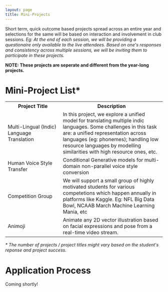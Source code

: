```yaml
---
layout: page
title: Mini-Projects
---
```


Short term, quick outcome based projects spread across an entire year and selections for the same will be based on interaction and involvement in club sessions. *Eg: At the end of each session, we will be providing a questionaire only available to the live attendees. Based on one's responses and consistency across multiple sessions, we will be inviting them to participate in these projects.*

**NOTE: These projects are seperate and different from the year-long projects.**

# Mini-Project List*

<table id="table">
    <colgroup>
       <col span="1" style="width: 35%;">
       <col span="1" style="width: 65%;">
    </colgroup>
    <tr>
        <th>Project Title</th>
        <th>Description</th>
    </tr>
    <tr>
        <td>Multi-Lingual (Indic) Language Translation</td>
        <td>
        In this project, we explore a unified model for translating multiple indic languages. 
        Some challenges in this task are: a unified representation across languages (eg: phonemes); handling low resource languages by modelling similarities with high resource ones, etc.
        </td>
    </tr>
    <tr>
        <td>Human Voice Style Transfer </td>
        <td>Conditional Generative models for multi-domain non-parallel voice style conversion</td>
    </tr>
    <tr>
        <td>Competition Group</td>
        <td>
        We will support a small group of highly motivated students for various competetions which happen annually in platforms like Kaggle. Eg: NFL Big Data Bowl, NCAAB March Machine Learning Mania, etc
        </td>
    </tr>
    <tr>
        <td>Animoji</td>
        <td>
        Animate any 2D vector illustration based on facial expressions and pose from a real-time video stream.
        </td>
    </tr>
</table>

*\* The number of projects / project titles might vary based on the student's reponse and project success.*

# Application Process

Coming shortly!